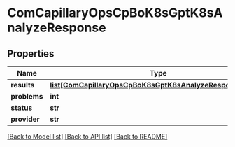 # ComCapillaryOpsCpBoK8sGptK8sAnalyzeResponse

## Properties
Name | Type | Description | Notes
------------ | ------------- | ------------- | -------------
**results** | [**list[ComCapillaryOpsCpBoK8sGptK8sAnalyzeResponseResult]**](ComCapillaryOpsCpBoK8sGptK8sAnalyzeResponseResult.md) |  | [optional] 
**problems** | **int** |  | [optional] 
**status** | **str** |  | [optional] 
**provider** | **str** |  | [optional] 

[[Back to Model list]](../README.md#documentation-for-models) [[Back to API list]](../README.md#documentation-for-api-endpoints) [[Back to README]](../README.md)


